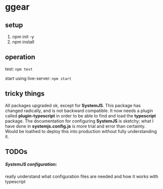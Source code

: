 # ggear

## setup
1. npm init -y
2. npm install

## operation
test: `npm test`

start using live-server: `npm start`

## tricky things
All packages upgraded ok, except for **SystemJS**.
This package has changed radically, and is not backward compatible.
It now needs a plugin called **plugin-typescript** in order to be able to find and load the **typescript** package.
The documentation for configuring **SystemJS** is sketchy; what I have done in **systemjs.config.js** is more trial and error than certainty.
Would be loathed to deploy this into production without fully understanding it.

## TODOs

##### SystemJS configuration: 
really understand what configuration files are needed and how it works with typescript

